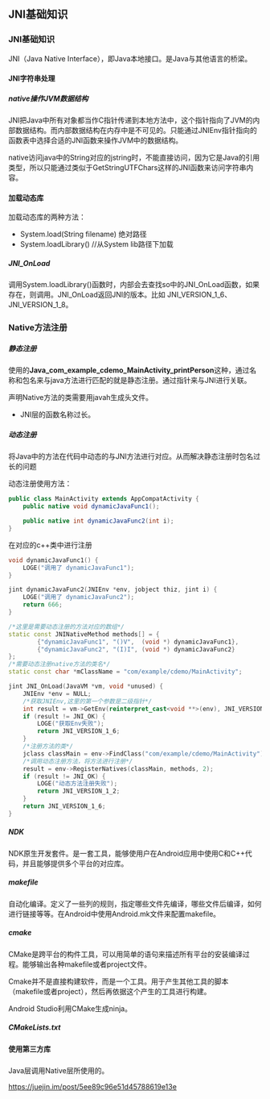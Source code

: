 ## JNI基础知识

### JNI基础知识

JNI（Java Native Interface），即Java本地接口。是Java与其他语言的桥梁。

#### JNI字符串处理

##### native操作JVM数据结构

JNI把Java中所有对象都当作C指针传递到本地方法中，这个指针指向了JVM的内部数据结构。而内部数据结构在内存中是不可见的。只能通过JNIEnv指针指向的函数表中选择合适的JNI函数来操作JVM中的数据结构。

native访问java中的String对应的jstring时，不能直接访问，因为它是Java的引用类型，所以只能通过类似于GetStringUTFChars这样的JNI函数来访问字符串内容。

#### 加载动态库

加载动态库的两种方法：

* System.load(String filename)      绝对路径
* System.loadLibrary()  //从System lib路径下加载

##### JNI_OnLoad

调用System.loadLibrary()函数时，内部会去查找so中的JNI_OnLoad函数，如果存在，则调用。JNI_OnLoad返回JNI的版本。比如 JNI_VERSION_1_6、JNI_VERSION_1_8。

### Native方法注册

##### 静态注册

使用的**Java_com_example_cdemo_MainActivity_printPerson**这种，通过名称和包名来与java方法进行匹配的就是静态注册。通过指针来与JNI进行关联。

声明Native方法的类需要用javah生成头文件。

* JNI层的函数名称过长。

##### 动态注册

将Java中的方法在代码中动态的与JNI方法进行对应。从而解决静态注册时包名过长的问题

动态注册使用方法：

```java
public class MainActivity extends AppCompatActivity {
    public native void dynamicJavaFunc1();

    public native int dynamicJavaFunc2(int i);
}

```

在对应的c++类中进行注册

```c++
void dynamicJavaFunc1() {
    LOGE("调用了 dynamicJavaFunc1");
}

jint dynamicJavaFunc2(JNIEnv *env, jobject thiz, jint i) {
    LOGE("调用了 dynamicJavaFunc2");
    return 666;
}

/*这里是需要动态注册的方法对应的数组*/
static const JNINativeMethod methods[] = {
        {"dynamicJavaFunc1", "()V",  (void *) dynamicJavaFunc1},
        {"dynamicJavaFunc2", "(I)I", (void *) dynamicJavaFunc2}
};
/*需要动态注册native方法的类名*/
static const char *mClassName = "com/example/cdemo/MainActivity";

jint JNI_OnLoad(JavaVM *vm, void *unused) {
    JNIEnv *env = NULL;
    /*获取JNIEnv,这里的第一个参数是二级指针*/
    int result = vm->GetEnv(reinterpret_cast<void **>(env), JNI_VERSION_1_6);
    if (result != JNI_OK) {
        LOGE("获取Env失败");
        return JNI_VERSION_1_6;
    }
    /*注册方法的类*/
    jclass classMain = env->FindClass("com/example/cdemo/MainActivity");
    /*调用动态注册方法，将方法进行注册*/
    result = env->RegisterNatives(classMain, methods, 2);
    if (result != JNI_OK) {
        LOGE("动态方法注册失败");
        return JNI_VERSION_1_2;
    }
    return JNI_VERSION_1_6;
}
```

##### NDK

NDK原生开发套件。是一套工具，能够使用户在Android应用中使用C和C++代码，并且能够提供多个平台的对应库。

##### makefile

自动化编译。定义了一些列的规则，指定哪些文件先编译，哪些文件后编译，如何进行链接等等。在Android中使用Android.mk文件来配置makefile。

##### cmake

CMake是跨平台的构件工具，可以用简单的语句来描述所有平台的安装编译过程。能够输出各种makefile或者project文件。

Cmake并不是直接构建软件，而是一个工具。用于产生其他工具的脚本（makefile或者project），然后再依据这个产生的工具进行构建。

Android Studio利用CMake生成ninja。

##### CMakeLists.txt



#### 使用第三方库

##### 

Java层调用Native层所使用的。

https://juejin.im/post/5ee89c96e51d45788619e13e